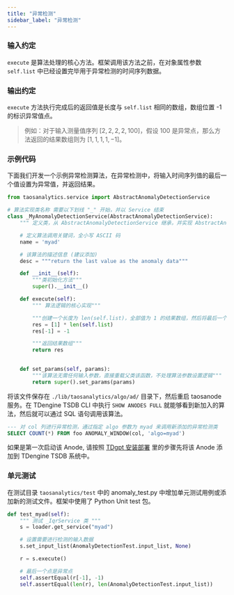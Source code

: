 ```yaml
---
title: "异常检测"
sidebar_label: "异常检测"
---
```


### 输入约定

`execute` 是算法处理的核心方法。框架调用该方法之前，在对象属性参数 `self.list` 中已经设置完毕用于异常检测的时间序列数据。

### 输出约定

`execute` 方法执行完成后的返回值是长度与 `self.list` 相同的数组，数组位置 -1 的标识异常值点。
> 例如：对于输入测量值序列 $[2, 2, 2, 2, 100]$，假设 100 是异常点，那么方法返回的结果数组则为 $[1, 1, 1, 1, -1]$。

### 示例代码

下面我们开发一个示例异常检测算法，在异常检测中，将输入时间序列值的最后一个值设置为异常值，并返回结果。

```python
from taosanalytics.service import AbstractAnomalyDetectionService

# 算法实现类名称 需要以下划线 "_" 开始，并以 Service 结束
class _MyAnomalyDetectionService(AbstractAnomalyDetectionService):
    """ 定义类，从 AbstractAnomalyDetectionService 继承，并实现 AbstractAnomalyDetectionService 类的抽象方法  """

    # 定义算法调用关键词，全小写 ASCII 码
    name = 'myad'

    # 该算法的描述信息 (建议添加)
    desc = """return the last value as the anomaly data"""

    def __init__(self):
        """类初始化方法"""
        super().__init__()

    def execute(self):
        """ 算法逻辑的核心实现"""

        """创建一个长度为 len(self.list)，全部值为 1 的结果数组，然后将最后一个值设置为 -1，表示最后一个值是异常值"""
        res = [1] * len(self.list)
        res[-1] = -1

        """返回结果数组"""
        return res

 
    def set_params(self, params):
        """该算法无需任何输入参数，直接重载父类该函数，不处理算法参数设置逻辑"""
        return super().set_params(params)
```

将该文件保存在 `./lib/taosanalytics/algo/ad/` 目录下，然后重启 taosanode 服务。在 TDengine TSDB CLI 中执行 `SHOW ANODES FULL` 就能够看到新加入的算法，然后就可以通过 SQL 语句调用该算法。

```SQL
--- 对 col 列进行异常检测，通过指定 algo 参数为 myad 来调用新添加的异常检测类
SELECT COUNT(*) FROM foo ANOMALY_WINDOW(col, 'algo=myad')
```

如果是第一次启动该 Anode, 请按照 [TDgpt 安装部署](../../../management) 里的步骤先将该 Anode 添加到 TDengine TSDB 系统中。

### 单元测试

在测试目录 `taosanalytics/test` 中的 anomaly_test.py 中增加单元测试用例或添加新的测试文件。框架中使用了 Python Unit test 包。

```python
def test_myad(self):
    """ 测试 _IqrService 类 """
    s = loader.get_service("myad")

    # 设置需要进行检测的输入数据
    s.set_input_list(AnomalyDetectionTest.input_list, None)

    r = s.execute()

    # 最后一个点是异常点
    self.assertEqual(r[-1], -1)
    self.assertEqual(len(r), len(AnomalyDetectionTest.input_list))
```
